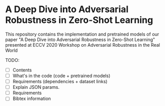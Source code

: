 
# A Deep Dive into Adversarial Robustness in Zero-Shot Learning

This repository contains the implementation and pretrained models of our paper "A Deep Dive into Adversarial Robustness in Zero-Shot Learning" presented at ECCV 2020 Workshop on Adversarial Robustness in the Real World

TODO:

- [ ] Contents
- [ ] What's in the code (code + pretrained models)
- [ ] Requirements (dependencies + dataset links)
- [ ] Explain JSON params.
- [ ] Requirements
- [ ] Bibtex information 
